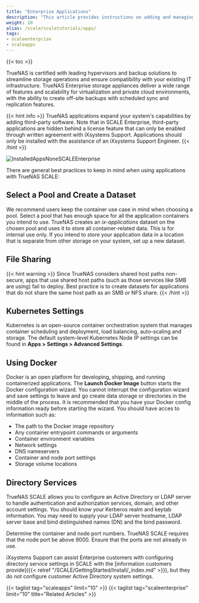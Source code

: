 ```yaml
---
title: "Enterprise Applications"
description: "This article provides instructions on adding and managing Enterprise Applications in SCALE."
weight: 10
alias: /scale/scaletutorials/apps/
tags:
- scaleenterprise
- scaleapps
---
```


{{< toc >}}

TrueNAS is certified with leading hypervisors and backup solutions to streamline storage operations and ensure compatibility with your existing IT infrastructure. TrueNAS Enterprise storage appliances deliver a wide range of features and scalability for virtualization and private cloud environments, with the ability to create off-site backups with scheduled sync and replication features.

{{< hint info >}}
TrueNAS applications expand your system's capabilities by adding third-party software. Note that in SCALE Enterprise, third-party applications are hidden behind a license feature that can only be enabled through written agreement with iXsystems Support. Applications should only be installed with the assistance of an iXsystems Support Engineer.
{{< /hint >}}

![InstalledAppsNoneSCALEEnterprise](/images/SCALE/22.12/InstalledAppsNoneSCALEEnterprise.png "Installed Apps SCALE Enterprise") 

There are general best practices to keep in mind when using applications with TrueNAS SCALE:

## Select a Pool and Create a Dataset

We recommend users keep the container use case in mind when choosing a pool. Select a pool that has enough space for all the application containers you intend to use. TrueNAS creates an *ix-applications* dataset on the chosen pool and uses it to store all container-related data. This is for internal use only. If you intend to store your application data in a location that is separate from other storage on your system, set up a new dataset. 

## File Sharing

{{< hint warning >}}
Since TrueNAS considers shared host paths non-secure, apps that use shared host paths (such as those services like SMB are using) fail to deploy. 
Best practice is to create datasets for applications that do not share the same host path as an SMB or NFS share. 
{{< /hint >}}

## Kubernetes Settings

Kubernetes is an open-source container orchestration system that manages container scheduling and deployment, load balancing, auto-scaling and storage. The default system-level Kubernetes Node IP settings can be found in **Apps > Settings > Advanced Settings**.

## Using Docker

Docker is an open platform for developing, shipping, and running containerized applications. The **Launch Docker Image** button starts the Docker configuration wizard. You cannot interrupt the configuration wizard and save settings to leave and go create data storage or directories in the middle of the process. It is recommended that you have your Docker config information ready before starting the wizard. You should have acces to information such as:

* The path to the Docker image repository
* Any container entrypoint commands or arguments
* Container environment variables
* Network settings
* DNS nameservers
* Container and node port settings
* Storage volume locations

## Directory Services

TrueNAS SCALE allows you to configure an Active Directory or LDAP server to handle authentication and authorization services, domain, and other account settings. You should know your Kerberos realm and keytab information. You may need to supply your LDAP server hostname, LDAP server base and bind distinguished names (DN) and the bind password.

Determine the container and node port numbers. TrueNAS SCALE requires that the node port be above 9000. Ensure that the ports are not already in use.

iXsystems Support can assist Enterprise customers with configuring directory service settings in SCALE with the [information customers provide]({{< relref "/SCALE/GettingStarted/Install/_index.md" >}}), but they do not configure customer Active Directory system settings.

{{< taglist tag="scaleapps" limit="10" >}}
{{< taglist tag="scaleenterprise" limit="10" title="Related Articles" >}}

